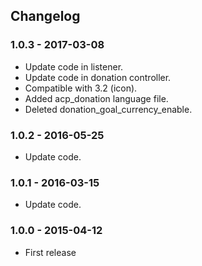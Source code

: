 ## Changelog

### 1.0.3 - 2017-03-08

- Update code in listener.
- Update code in donation controller.
- Compatible with 3.2 (icon).
- Added acp_donation language file.
- Deleted donation_goal_currency_enable.

### 1.0.2 - 2016-05-25

- Update code.

### 1.0.1 - 2016-03-15

- Update code.

### 1.0.0 - 2015-04-12

- First release
